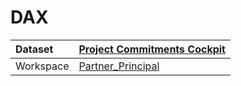 



# DAX

|Dataset|[Project Commitments Cockpit](./../Project-Commitments-Cockpit.md)|
| :--- | :--- |
|Workspace|[Partner_Principal](../../Workspaces/Partner_Principal.md)|
